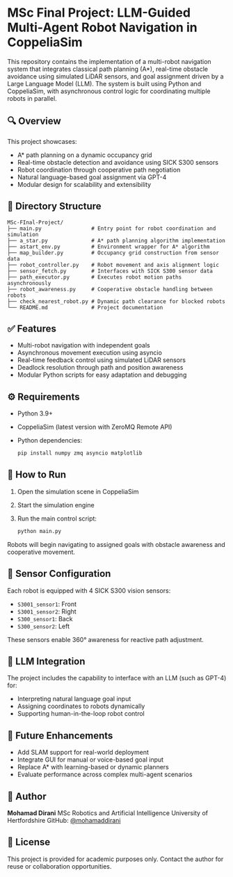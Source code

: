 # MSc Final Project: LLM-Guided Multi-Agent Robot Navigation in CoppeliaSim

This repository contains the implementation of a multi-robot navigation system that integrates classical path planning (A\*), real-time obstacle avoidance using simulated LiDAR sensors, and goal assignment driven by a Large Language Model (LLM). The system is built using Python and CoppeliaSim, with asynchronous control logic for coordinating multiple robots in parallel.

## 🔍 Overview

This project showcases:

* A\* path planning on a dynamic occupancy grid
* Real-time obstacle detection and avoidance using SICK S300 sensors
* Robot coordination through cooperative path negotiation
* Natural language-based goal assignment via GPT-4
* Modular design for scalability and extensibility

## 📁 Directory Structure
```
MSc-FInal-Project/
├── main.py                # Entry point for robot coordination and simulation
├── a_star.py              # A* path planning algorithm implementation
├── astart_env.py          # Environment wrapper for A* algorithm
├── map_builder.py         # Occupancy grid construction from sensor data
├── robot_controller.py    # Robot movement and axis alignment logic
├── sensor_fetch.py        # Interfaces with SICK S300 sensor data
├── path_executor.py       # Executes robot motion paths asynchronously
├── robot_awareness.py     # Cooperative obstacle handling between robots
├── check_nearest_robot.py # Dynamic path clearance for blocked robots
└── README.md              # Project documentation
```
## ✅ Features

* Multi-robot navigation with independent goals
* Asynchronous movement execution using asyncio
* Real-time feedback control using simulated LiDAR sensors
* Deadlock resolution through path and position awareness
* Modular Python scripts for easy adaptation and debugging

## ⚙️ Requirements

* Python 3.9+
* CoppeliaSim (latest version with ZeroMQ Remote API)
* Python dependencies:

  ```bash
  pip install numpy zmq asyncio matplotlib
  ```

## 🚀 How to Run

1. Open the simulation scene in CoppeliaSim
2. Start the simulation engine
3. Run the main control script:

   ```bash
   python main.py
   ```

Robots will begin navigating to assigned goals with obstacle awareness and cooperative movement.

## 🤖 Sensor Configuration

Each robot is equipped with 4 SICK S300 vision sensors:

* `S3001_sensor1`: Front
* `S3001_sensor2`: Right
* `S300_sensor1`: Back
* `S300_sensor2`: Left

These sensors enable 360° awareness for reactive path adjustment.

## 🧠 LLM Integration

The project includes the capability to interface with an LLM (such as GPT-4) for:

* Interpreting natural language goal input
* Assigning coordinates to robots dynamically
* Supporting human-in-the-loop robot control

## 📌 Future Enhancements

* Add SLAM support for real-world deployment
* Integrate GUI for manual or voice-based goal input
* Replace A\* with learning-based or dynamic planners
* Evaluate performance across complex multi-agent scenarios

## 👤 Author

**Mohamad Dirani**
MSc Robotics and Artificial Intelligence
University of Hertfordshire
GitHub: [@mohamaddirani](https://github.com/mohamaddirani)

## 📄 License

This project is provided for academic purposes only. Contact the author for reuse or collaboration opportunities.
